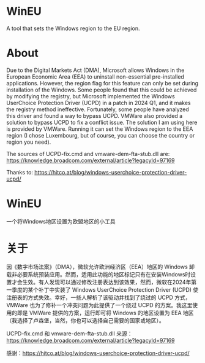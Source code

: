 # WinEU
A tool that sets the Windows region to the EU region.
# About
Due to the Digital Markets Act (DMA), Microsoft allows Windows in the European Economic Area (EEA) to uninstall non-essential pre-installed applications. However, the region flag for this feature can only be set during installation of the Windows. Some people found that this could be achieved by modifying the registry, but Microsoft implemented the Windows UserChoice Protection Driver (UCPD) in a patch in 2024 Q1, and it makes the registry method ineffective. Fortunately, some people have analyzed this driver and found a way to bypass UCPD. VMWare also provided a solution to bypass UCPD to fix a conflict issue. The solution I am using here is provided by VMWare. Running it can set the Windows region to the EEA region (I chose Luxembourg, but of course, you can choose the country or region you need). 

The sources of UCPD-fix.cmd and vmware-dem-fta-stub.dll are: https://knowledge.broadcom.com/external/article?legacyId=97169

Thanks to: https://hitco.at/blog/windows-userchoice-protection-driver-ucpd/

# WinEU
一个将Windows地区设置为欧盟地区的小工具
# 关于
因《数字市场法案》（DMA），微软允许欧洲经济区（EEA）地区的 Windows 卸载非必要系统预装应用。然而，适用此功能的地区标记只有在安装Windows时设置才会生效。有人发现可以通过修改注册表达到该效果，然而，微软在2024年第一季度的某个补丁中实装了 Windows UserChoice Protection Driver (UCPD) 使注册表的方式失效。幸好，一些人解析了该驱动并找到了绕过的 UCPD 方式，VMWare 也为了修补一个冲突问题为此提供了一个绕过 UCPD 的方案。我这里使用的即是 VMWare 提供的方案，运行即可将 Windows 的地区设置为 EEA 地区（我选择了卢森堡，当然，你也可以选择自己需要的国家或地区）。

UCPD-fix.cmd 和 vmware-dem-fta-stub.dll 来源：https://knowledge.broadcom.com/external/article?legacyId=97169

感谢：https://hitco.at/blog/windows-userchoice-protection-driver-ucpd/
